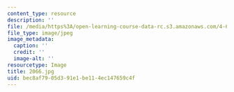 ```yaml
---
content_type: resource
description: ''
file: /media/https%3A/open-learning-course-data-rc.s3.amazonaws.com/4-614-religious-architecture-and-islamic-cultures-fall-2002/bec8af7905d391e1be114ec147659c4f_2066.jpg
file_type: image/jpeg
image_metadata:
  caption: ''
  credit: ''
  image-alt: ''
resourcetype: Image
title: 2066.jpg
uid: bec8af79-05d3-91e1-be11-4ec147659c4f
---
```

